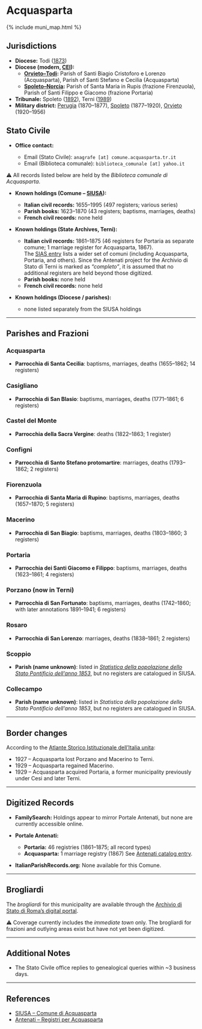 # Acquasparta

{% include muni_map.html %}

## Jurisdictions

* **Diocese:** Todi ([1873](https://www.google.it/books/edition/Il_libro_de_comuni_del_Regno_d_Italia_co/WF9mfeJJcDEC?gbpv=1))
* **Diocese (modern, [CEI](https://www.chiesacattolica.it/annuario-cei/ricerca-parrocchie/)):**
  * **[Orvieto–Todi](../dio/orvieto_todi.md):** Parish of Santi Biagio Cristoforo e Lorenzo (Acquasparta), Parish of Santi Stefano e Cecilia (Acquasparta)  
  * **[Spoleto–Norcia](../dio/spoleto.md):** Parish of Santa Maria in Rupis (frazione Firenzuola), Parish of Santi Filippo e Giacomo (frazione Portaria)
* **Tribunale:** Spoleto ([1892](https://www.google.it/books/edition/Bollettino_ufficiale_del_Ministero_di_gr/kRXd4t5fK-0C?hl=en&gbpv=1&pg=PA457&printsec=frontcover)), Terni ([1989](https://www.google.it/books/edition/Gazzetta_ufficiale_della_Repubblica_ital/-Z6nogg-qMQC?hl=en&gbpv=1&pg=RA8-PA38&printsec=frontcover))
* **Military district:** [Perugia](../mil/perugia.md) (1870–1877), [Spoleto](../mil/spoleto.md) (1877–1920), [Orvieto](../mil/orvieto.md) (1920–1956)

## Stato Civile

* **Office contact:**

  * Email (Stato Civile): `anagrafe [at] comune.acquasparta.tr.it`
  * Email (Biblioteca comunale): `biblioteca_comunale [at] yahoo.it`  
  
⚠️ All records listed below are held by the *Biblioteca comunale di Acquasparta*.

* **Known holdings (Comune – [SIUSA](https://siusa-archivi.cultura.gov.it/cgi-bin/siusa/pagina.pl?TipoPag=comparc&Chiave=267025)):**

  * **Italian civil records:** 1655–1995 (497 registers; various series)
  * **Parish books:** 1623–1870 (43 registers; baptisms, marriages, deaths)
  * **French civil records:** none held

* **Known holdings (State Archives, Terni):**
  * **Italian civil records:** 1861–1875 (46 registers for Portaria as separate comune; 1 marriage register for Acquasparta, 1867).  
  The [SIAS entry](https://sias-archivi.cultura.gov.it/cgi-bin/pagina.pl?TipoPag=comparc&Chiave=512675&RicProgetto=as%2dterni) lists a wider set of comuni (including Acquasparta, Portaria, and others). Since the Antenati project for the Archivio di Stato di Terni is marked as *“completo”*, it is assumed that no additional registers are held beyond those digitized.
  * **Parish books:** none held
  * **French civil records:** none held

* **Known holdings (Diocese / parishes):**

  * none listed separately from the SIUSA holdings

---

## Parishes and Frazioni

### Acquasparta

* **Parrocchia di Santa Cecilia**: baptisms, marriages, deaths (1655–1862; 14 registers)

### Casigliano

* **Parrocchia di San Blasio**: baptisms, marriages, deaths (1771–1861; 6 registers)

### Castel del Monte

* **Parrocchia della Sacra Vergine**: deaths (1822–1863; 1 register)

### Configni

* **Parrocchia di Santo Stefano protomartire**: marriages, deaths (1793–1862; 2 registers)

### Fiorenzuola

* **Parrocchia di Santa Maria di Rupino**: baptisms, marriages, deaths (1657–1870; 5 registers)

### Macerino

* **Parrocchia di San Biagio**: baptisms, marriages, deaths (1803–1860; 3 registers)

### Portaria

* **Parrocchia dei Santi Giacomo e Filippo**: baptisms, marriages, deaths (1623–1861; 4 registers)

### Porzano (now in Terni)

* **Parrocchia di San Fortunato**: baptisms, marriages, deaths (1742–1860; with later annotations 1891–1941; 6 registers)

### Rosaro

* **Parrocchia di San Lorenzo**: marriages, deaths (1838–1861; 2 registers)

### Scoppio

* **Parish (name unknown)**: listed in *[Statistica della popolazione dello Stato Pontificio dell’anno 1853](https://www.google.it/books/edition/Statistics_della_popolazione_dello_Stato/v6dCAQAAMAAJ)*, but no registers are catalogued in SIUSA.

### Collecampo

* **Parish (name unknown)**: listed in *Statistica della popolazione dello Stato Pontificio dell’anno 1853*, but no registers are catalogued in SIUSA.

---

## Border changes

According to the [Atlante Storico Istituzionale dell’Italia unita](http://dati.san.beniculturali.it/asi/local/detail.html?UA05130):

* 1927 – Acquasparta lost Porzano and Macerino to Terni.
* 1929 – Acquasparta regained Macerino.
* 1929 – Acquasparta acquired Portaria, a former municipality previously under Cesi and later Terni.

---

## Digitized Records

* **FamilySearch:**
  Holdings appear to mirror Portale Antenati, but none are currently accessible online.

* **Portale Antenati:**

  * **Portaria:** 46 registries (1861–1875; all record types)
  * **Acquasparta:** 1 marriage registry (1867)
    See [Antenati catalog entry](https://antenati.cultura.gov.it/search-registry/?localita=Acquasparta).

* **ItalianParishRecords.org:**
  None available for this Comune.

---

## Brogliardi

The *brogliardi* for this municipality are available through the [Archivio di Stato di Roma’s digital portal](https://imagoarchiviodistatoroma.cultura.gov.it/Gregoriano/s_brogliardi.php?Provincia=Spoleto&Denominazione=Acquasparta).

⚠️ Coverage currently includes the *immediate town* only. The brogliardi for frazioni and outlying areas exist but have not yet been digitized.

---

## Additional Notes

* The Stato Civile office replies to genealogical queries within \~3 business days.

---

## References

* [SIUSA – Comune di Acquasparta](https://siusa-archivi.cultura.gov.it/cgi-bin/siusa/pagina.pl?TipoPag=comparc&Chiave=267025)
* [Antenati – Registri per Acquasparta](https://antenati.cultura.gov.it/search-registry/?localita=Acquasparta)
